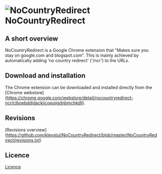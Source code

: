 ![NoCountryRedirect](https://github.com/klevstul/NoCountryRedirect/blob/master/NoCountryRedirect/ncr128x128.png "NoCountryRedirect") NoCountryRedirect
=================

A short overview
----------------
NoCountryRedirect is a Google Chrome extension that "Makes sure you stay on google.com and blogspot.com". This is mainly achieved by automatically adding 'no country redirect' ('/ncr') to the URLs.

Download and installation
-------------------------
The Chrome extension can be downloaded and installed directly from the [Chrome webstore] (https://chrome.google.com/webstore/detail/nocountryredirect-ncr/ciboebddidackjicoeoiigdnbmchkdll).

Revisions
---------
[Revisions overview] (https://github.com/klevstul/NoCountryRedirect/blob/master/NoCountryRedirect/revisions.txt)

Licence
-------
[Licence](https://github.com/klevstul/NoCountryRedirect/blob/master/LINCENCE.txt)

